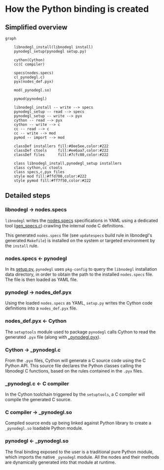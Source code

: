 How the Python binding is created
=================================

## Simplified overview

```mermaid
graph

    libnodegl_install(libnodegl install)
    pynodegl_setup(pynodegl setup.py)

    cython(Cython)
    cc(C compiler)

    specs(nodes.specs)
    c(_pynodegl.c)
    pyx(nodes_def.pyx)

    mod(_pynodegl.so)

    pymod(pynodegl)

    libnodegl_install -- write --> specs
    pynodegl_setup -- read --> specs
    pynodegl_setup -- write --> pyx
    cython -- read --> pyx
    cython -- write --> c
    cc -- read --> c
    cc -- write --> mod
    pymod -- import --> mod

    classDef installers fill:#8ee5ee,color:#222
    classDef ctools     fill:#ee6aa7,color:#222
    classDef files      fill:#7cfc00,color:#222

    class libnodegl_install,pynodegl_setup installers
    class cython,cc ctools
    class specs,c,pyx files
    style mod fill:#ffd700,color:#222
    style pymod fill:#ff7f50,color:#222
```

## Detailed steps

### libnodegl → nodes.specs

`libnodegl` writes the [nodes.specs][specs] specifications in YAML using a
dedicated tool ([gen_specs.c][gen-specs-c]) crawling the internal node C
definitions.

This generated `nodes.specs` file (see `updatespecs` build rule in libnodegl's
generated `Makefile`) is installed on the system or targeted environment by the
`install` rule.

[specs]: /libnodegl/nodes.specs
[gen-specs-c]: /libnodegl/gen_specs.c

### nodes.specs ← pynodegl

In its [setup.py][pynodegl-setup], `pynodegl` uses `pkg-config` to query the
`libnodegl` installation data directory, in order to obtain the path to the
installed `nodes.specs` file. The file is then loaded as YAML file.

[pynodegl-setup]: /pynodegl/setup.py

### pynodegl → nodes_def.pyx

Using the loaded `nodes.specs` as YAML, `setup.py` writes the Cython code
definitions into a `nodes_def.pyx` file.

### nodes_def.pyx ← Cython

The `setuptools` module used to package `pynodegl` calls Cython to read the
generated `.pyx` file (along with [_pynodegl.pyx][pynodegl-pyx]).

### Cython → _pynodegl.c

From the `.pyx` files, Cython will generate a C source code using the C
Python API. This source file declares the Python classes calling the libnodegl
C functions, based on the rules contained in the `.pyx` files.

### _pynodegl.c ← C compiler

In the Cython toolchain triggered by the `setuptools`, a C compiler will compile
the generated C source.

### C compiler → _pynodegl.so

Compiled source ends up being linked against Python library to create a
`_pynodegl.so` loadable Python module.

[pynodegl-pyx]: /pynodegl/_pynodegl.pyx

### pynodegl ← _pynodegl.so

The final binding exposed to the user is a traditional pure Python module,
which imports the native `_pynodegl` module. All the nodes and their methods
are dynamically generated into that module at runtime.
